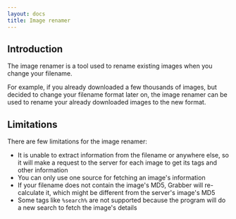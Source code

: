 ```yaml
---
layout: docs
title: Image renamer
---
```




## Introduction

The image renamer is a tool used to rename existing images when you change your filename.

For example, if you already downloaded a few thousands of images, but decided to change your filename format later on, the image renamer can be used to rename your already downloaded images to the new format.



## Limitations

There are few limitations for the image renamer:

* It is unable to extract information from the filename or anywhere else, so it will make a request to the server for each image to get its tags and other information
* You can only use one source for fetching an image's information
* If your filename does not contain the image's MD5, Grabber will re-calculate it, which might be different from the server's image's MD5
* Some tags  like `%search%` are not supported because the program will do a new search to fetch the image's details
